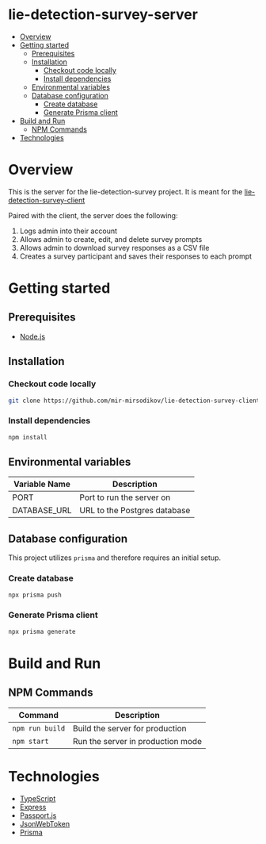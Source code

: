 <h1>lie-detection-survey-server</h1>

- [Overview](#overview)
- [Getting started](#getting-started)
  - [Prerequisites](#prerequisites)
  - [Installation](#installation)
    - [Checkout code locally](#checkout-code-locally)
    - [Install dependencies](#install-dependencies)
  - [Environmental variables](#environmental-variables)
  - [Database configuration](#database-configuration)
    - [Create database](#create-database)
    - [Generate Prisma client](#generate-prisma-client)
- [Build and Run](#build-and-run)
  - [NPM Commands](#npm-commands)
- [Technologies](#technologies)

# Overview

This is the server for the lie-detection-survey project. It is meant for the [lie-detection-survey-client](https://github.com/mir-mirsodikov/lie-detection-survey-client)

Paired with the client, the server does the following:
1. Logs admin into their account
2. Allows admin to create, edit, and delete survey prompts
3. Allows admin to download survey responses as a CSV file
4. Creates a survey participant and saves their responses to each prompt

# Getting started

## Prerequisites

- [Node.js](https://nodejs.org/en/)

## Installation

### Checkout code locally

``` bash
git clone https://github.com/mir-mirsodikov/lie-detection-survey-client
```

### Install dependencies

``` bash
npm install
```

## Environmental variables

| Variable Name | Description                  |
| ------------- | ---------------------------- |
| PORT          | Port to run the server on    |
| DATABASE_URL  | URL to the Postgres database |

## Database configuration

This project utilizes `prisma` and therefore requires an initial setup. 

### Create database

``` bash
npx prisma push
```

### Generate Prisma client

``` bash
npx prisma generate
```

# Build and Run

## NPM Commands

| Command         | Description                       |
| --------------- | --------------------------------- |
| `npm run build` | Build the server for production   |
| `npm start`     | Run the server in production mode |

# Technologies

- [TypeScript](https://www.typescriptlang.org/)
- [Express](https://expressjs.com/)
- [Passport.js](http://www.passportjs.org/)
- [JsonWebToken](https://jwt.io/)
- [Prisma](https://www.prisma.io/)
